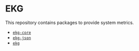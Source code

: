 # EKG

This repository contains packages to provide system metrics.

- [`ekg-core`](ekg-core/README.md)
- [`ekg-json`](ekg-json/README.md)
- [`ekg`](ekg/README.md)
